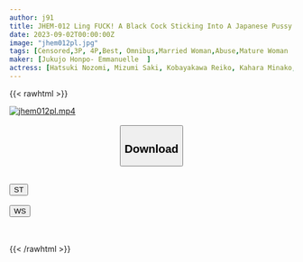 ```yaml
---
author: j91
title: JHEM-012 Ling FUCK! A Black Cock Sticking Into A Japanese Pussy! ! 5 Mature Women Raped By Black People 120 Minutes
date: 2023-09-02T00:00:00Z
image: "jhem012pl.jpg"
tags: [Censored,3P, 4P,Best, Omnibus,Married Woman,Abuse,Mature Woman	 ]
maker: [Jukujo Honpo- Emmanuelle  ]
actress: [Hatsuki Nozomi, Mizumi Saki, Kobayakawa Reiko, Kahara Minako, Midou Kanae  ]
---
```



{{< rawhtml >}}

<div class="video" data-videoid="JJeO1Y7aDrFj38o">
    <a href="javascript:;">
        <img src="https://my.j91.asia/posts/jhem012pl/jhem012pl.jpg" width="WIDTH" height="HEIGHT" alt="jhem012pl.mp4" loading="lazy">
    </a>
</div>

<script type="text/javascript" src="https://j91.asia/asset/on-demand-st.js"></script>

<br>
  <link rel="stylesheet" href="https://j91.asia/asset/bs5.css">
  
  <center>
  <button class="btn btn-primary" type="button" data-bs-toggle="collapse" data-bs-target=".multi-collapse" aria-expanded="false" aria-controls="multiCollapseExample1 multiCollapseExample2"><h2>Download</h2></button></center>
</p>
<div class="row">
  <div class="col">
    <div class="collapse multi-collapse" id="multiCollapseExample1">
      <div class="card card-body">
	      	      <br>
<div class="buttons">  
<a href="https://streamtape.to/v/JJeO1Y7aDrFj38o"><button class="btn-hover color-3"><i class="fa fa-download"></i> ST</button></a></div>
    </div>
  </div>
</div>
  <div class="col">
    <div class="collapse multi-collapse" id="multiCollapseExample2">
      <div class="card card-body">
	      <br>
<div class="buttons">
    <a href="https://wolfstream.tv/uq0gp6j9920p"><button class="btn-hover color-9"><i class="fa fa-download"></i> WS</button></a></div>
<br><br>
      </div>
    </div>
  </div>
</div>

{{< /rawhtml >}}
